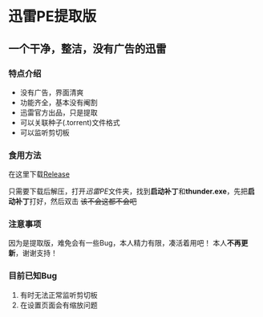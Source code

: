 # 迅雷PE提取版

## 一个干净，整洁，没有广告的迅雷

### 特点介绍

+ 没有广告，界面清爽
+ 功能齐全，基本没有阉割
+ 迅雷官方出品，只是提取
+ 可以关联种子(.torrent)文件格式
+ 可以监听剪切板

### 食用方法

在这里下载[Release](https://github.com/Paperbab/Thunder-PE-extraction-version/releases/tag/V1)

只需要下载后解压，打开*迅雷PE*文件夹，找到**启动补丁**和**thunder.exe**，先把**启动补丁**打好，然后双击
~~该不会这都不会吧~~

### 注意事项

因为是提取版，难免会有一些Bug，本人精力有限，凑活着用吧！
本人**不再更新**，谢谢支持！

### 目前已知Bug

1. 有时无法正常监听剪切板
2. 在设置页面会有缩放问题

